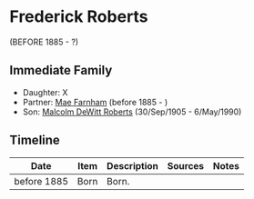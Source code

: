 ﻿---
layout: person
subject_key: i36552681
permalink: /people/i36552681
---

# Frederick Roberts
(BEFORE 1885 - ?)

## Immediate Family

* Daughter: X
* Partner: [Mae Farnham](./@53003230@-mae-farnham-b1885-d.md) (before 1885 - )
* Son: [Malcolm DeWitt Roberts](./@21721539@-malcolm-dewitt-roberts-b1905-9-30-d1990-5-6.md) (30/Sep/1905 - 6/May/1990)

## Timeline

Date | Item | Description | Sources | Notes
---|---|---|---|---
before 1885 | Born | Born. |  | 

